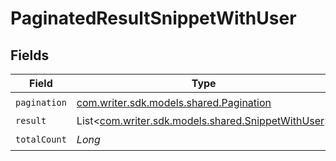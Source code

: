 # PaginatedResultSnippetWithUser


## Fields

| Field                                                                                        | Type                                                                                         | Required                                                                                     | Description                                                                                  |
| -------------------------------------------------------------------------------------------- | -------------------------------------------------------------------------------------------- | -------------------------------------------------------------------------------------------- | -------------------------------------------------------------------------------------------- |
| `pagination`                                                                                 | [com.writer.sdk.models.shared.Pagination](../../models/shared/Pagination.md)                 | :heavy_check_mark:                                                                           | N/A                                                                                          |
| `result`                                                                                     | List<[com.writer.sdk.models.shared.SnippetWithUser](../../models/shared/SnippetWithUser.md)> | :heavy_minus_sign:                                                                           | N/A                                                                                          |
| `totalCount`                                                                                 | *Long*                                                                                       | :heavy_check_mark:                                                                           | N/A                                                                                          |